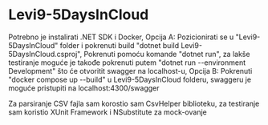 # Levi9-5DaysInCloud

Potrebno je instalirati .NET SDK i Docker,
Opcija A:
Pozicionirati se u "Levi9-5DaysInCloud" folder i pokrenuti build "dotnet build Levi9-5DaysInCloud.csproj",
Pokrenuti pomoću komande "dotnet run", za lakše testiranje moguće je takođe pokrenuti putem "dotnet run --environment Development" što će otvoritit swagger na localhost-u,
Opcija B:
Pokrenuti "docker compose up --build" u Levi9-5DaysInCloud folderu, swaggeru je moguće pristupiti na localhost:4300/swagger

Za parsiranje CSV fajla sam korostio sam CsvHelper biblioteku, za testiranje sam koristio XUnit Framework
i NSubstitute za mock-ovanje

